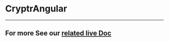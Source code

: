 # CryptrAngular

---

## For more See our [related live Doc](https://docs.cryptr.co/docs/sdks/angular/introduction)

<!-- This project was generated with [Angular CLI](https://github.com/angular/angular-cli) version 10.1.6. -->
